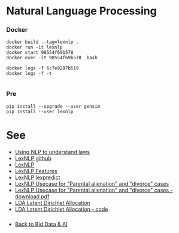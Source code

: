 # Natural Language Processing


### Docker 
```
docker build --tag=lexnlp .
docker run -it lexnlp
docker start 98554f69b578
docker exec -it 98554f69b578  bash

docker logs -f 6c7e9287b519
docker logs -f -t


```

### Pre
```
pip install --upgrade --user gensim
pip install --user lexnlp
```

# See
- [Using NLP to understand laws](https://towardsdatascience.com/using-nlp-to-understand-laws-95278624ae5)
- [LexNLP github](https://github.com/LexPredict/lexpredict-lexnlp)
- [LexNLP](https://pypi.org/project/lexnlp/)
- [LexNLP Features](https://contraxsuite.com/lexnlp-features/)
- [LexNLP lexpredict](https://www.lexpredict.com/portfolio/lexnlp-an-nlp-toolkit-for-legal/)
- [LexNLP Usecase for "Parental alienation" and "divorce" cases](https://dl.acm.org/doi/10.1145/3462757.3466094/)
- [LexNLP Usecase for "Parental alienation" and "divorce" cases - download pdf](https://dl.acm.org/action/downloadSupplement?doi=10.1145%2F3452383.3452395&file=a12-saxena-supplement.pptx)
- [LDA Latent Dirichlet Allocation](https://en.wikipedia.org/wiki/Latent_Dirichlet_allocation)
- [LDA Latent Dirichlet Allocation - code](https://github.com/stdlib-js/nlp-lda)
###
- [Back to Bid Data & AI](https://github.com/ermalaliraj/bigdata_and_ai)